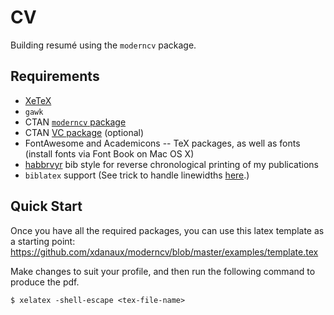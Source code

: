 # CV

Building resumé using the `moderncv` package.

## Requirements
- [XeTeX](http://xetex.sourceforge.net)
- `gawk`
- CTAN [`moderncv` package](http://www.ctan.org/pkg/moderncv)
- CTAN [VC package](http://www.ctan.org/tex-archive/support/vc/) (optional)
- FontAwesome and Academicons -- TeX packages, as well as fonts (install fonts via Font Book on Mac OS X)
- [habbrvyr](http://www.math.cmu.edu/~gautam/sj/blog/20150324-bibtex-reverse.html) bib style for reverse chronological printing of my publications
- `biblatex` support (See trick to handle linewidths [here](http://tex.stackexchange.com/questions/123805/creating-bibliographies-with-biblatex-and-moderncv#123809).)

## Quick Start

<!-- TODO: How to install the requirements? -->

Once you have all the required packages, you can use this latex template as a starting point:
https://github.com/xdanaux/moderncv/blob/master/examples/template.tex

Make changes to suit your profile, and then run the following command to produce the pdf.

```
$ xelatex -shell-escape <tex-file-name>
```
